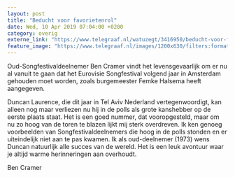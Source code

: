 ```yaml
---
layout: post
title: "Beducht voor favorietenrol"
date: Wed, 10 Apr 2019 07:04:00 +0200
category: overig
externe_link: "https://www.telegraaf.nl/watuzegt/3416950/beducht-voor-favorietenrol"
feature_image: "https://www.telegraaf.nl/images/1200x630/filters:format(jpeg):quality(80)/cdn-kiosk-api.telegraaf.nl/2978fb48-5abb-11e9-ab99-0218eaf05005.jpg"
---
```


<p>Oud-Songfestivaldeelnemer Ben Cramer vindt het levensgevaarlijk om er nu al vanuit te gaan dat het Eurovisie Songfestival volgend jaar in Amsterdam gehouden moet worden, zoals burgemeester Femke Halsema heeft aangegeven.</p><p>Duncan Laurence, die dit jaar in Tel Aviv Nederland vertegenwoordigt, kan alleen nog maar verliezen nu hij in de polls als grote kanshebber op de eerste plaats staat. Het is een goed nummer, dat vooropgesteld, maar om nu zo hoog van de toren te blazen lijkt mij sterk overdreven. Ik ken genoeg voorbeelden van Songfestivaldeelnemers die hoog in de polls stonden en er uiteindelijk niet aan te pas kwamen. Ik als oud-deelnemer (1973) wens Duncan natuurlijk alle succes van de wereld. Het is een leuk avontuur waar je altijd warme herinneringen aan overhoudt.</p><p>Ben Cramer</p>
